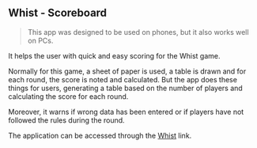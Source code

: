 ## Whist - Scoreboard

> This app was designed to be used on phones, but it also works well on
> PCs.

It helps the user with quick and easy scoring for the Whist game.

Normally for this game, a sheet of paper is used, a table is drawn and for each round, the score is noted and calculated. 
But the app does these things for users, generating a table based on the number of players and calculating the score for each round.

Moreover, it warns if wrong data has been entered or if players have not followed the rules during the round.

The application can be accessed through the [Whist](https://whist-9598b.web.app/) link.
